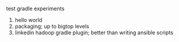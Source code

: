 test gradle experiments
1) hello world
2) packaging; up to bigtop levels
3) linkedin hadoop gradle plugin; better than writing ansible scripts

